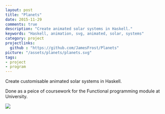 ```yaml
---
layout: post
title: "Planets"
date: 2015-11-29
comments: true
description: "Create animated solar systems in Haskell."
keywords: "Haskell, animation, svg, animated, solar, systems"
category: project
projectlinks: 
  github : "https://github.com/JamesFrost/Planets"
picture: "/assets/planets/planets.svg"
tags:
- project
- program
---
```


<p>Create customisable animated solar systems in Haskell.</p> 

<p>Done as a peice of coursework for the Functional programming module at University.</p>

<img src="{{ page.picture | prepend: site.url}}"/>
